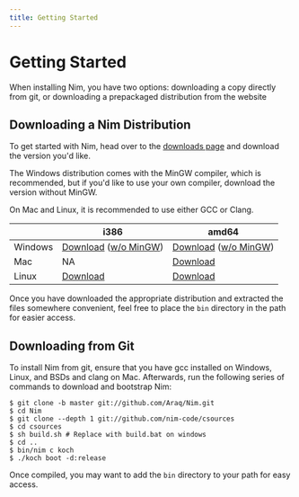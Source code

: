 ```yaml
---
title: Getting Started
---
```

# Getting Started
When installing Nim, you have two options: downloading a copy directly from git, or downloading a prepackaged distribution from the website

## Downloading a Nim Distribution
To get started with Nim, head over to the [downloads page](http://nim-lang.org/download.html) and download the version you'd like.

The Windows distribution comes with the MinGW compiler, which is recommended, but if you'd like to use your own compiler, download the version without MinGW.

On Mac and Linux, it is recommended to use either GCC or Clang.

|    | i386 | amd64 |
| -- | ---- | ----- |
| Windows | [Download](http://nim-lang.org/download/nim_0.9.4_windows_i386_full.zip) ([w/o MinGW](http://nim-lang.org/download/nim_0.9.4_windows_i386_slim.zip))| [Download](http://nim-lang.org/download/nim_0.9.4_windows_amd64_full.zip) ([w/o MinGW](http://nim-lang.org/download/nim_0.9.4_windows_amd64_slim.zip)) |
| Mac | NA | [Download](http://nim-lang.org/download/nim_0.9.4_macosx_amd64.zip) |
| Linux | [Download](http://nim-lang.org/download/nim_0.9.4_linux_i386.tar.gz) | [Download](http://nim-lang.org/download/nim_0.9.4_linux_amd64.tar.gz) |

Once you have downloaded the appropriate distribution and extracted the files somewhere convenient, feel free to place the `bin` directory in the path for easier access.

## Downloading from Git
To install Nim from git, ensure that you have gcc installed on Windows, Linux, and BSDs and clang on Mac. Afterwards, run the following series of commands to download and bootstrap Nim:

```console
$ git clone -b master git://github.com/Araq/Nim.git
$ cd Nim
$ git clone --depth 1 git://github.com/nim-code/csources
$ cd csources
$ sh build.sh # Replace with build.bat on windows
$ cd ..
$ bin/nim c koch
$ ./koch boot -d:release
```

Once compiled, you may want to add the `bin` directory to your path for easy access.